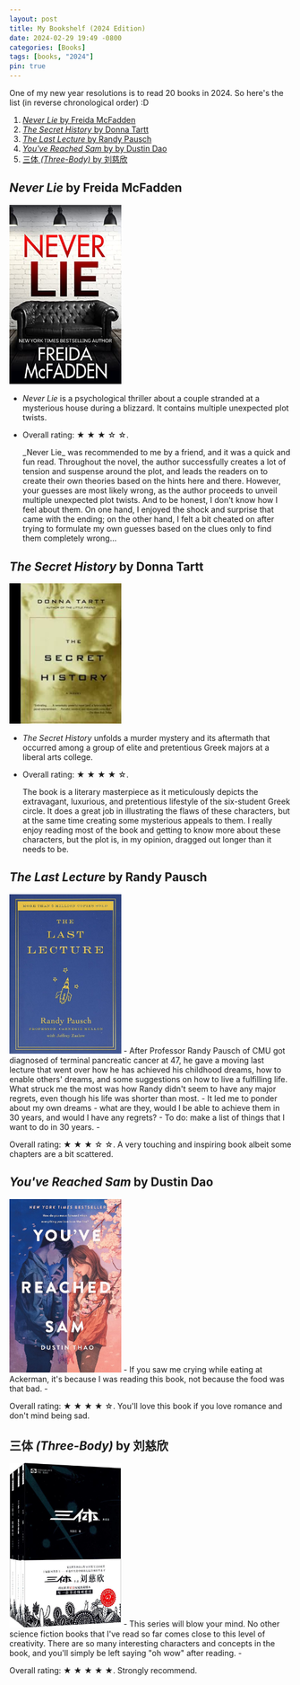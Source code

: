 ```yaml
---
layout: post
title: My Bookshelf (2024 Edition)
date: 2024-02-29 19:49 -0800
categories: [Books]
tags: [books, "2024"]
pin: true
---
```


One of my new year resolutions is to read 20 books in 2024. So here's the list (in reverse chronological order) :D

1. [_Never Lie_ by Freida McFadden](#never_lie)
2. [_The Secret History_ by Donna Tartt](#the_secret_history)
3. [_The Last Lecture_ by Randy Pausch](#the_last_lecture)
4. [_You've Reached Sam_ by by Dustin Dao](#you_ve_reached_sam)
5. [三体 _(Three-Body)_ by 刘慈欣](#three_body)

## _Never Lie_ by Freida McFadden <a name="never_lie"></a>
<img src="/assets/img/never_lie.jpg" alt="never_lie" width="200"/>

- _Never Lie_ is a psychological thriller about a couple stranded at a mysterious house during a blizzard. It contains multiple unexpected plot twists.
- <p>Overall rating: &starf; &starf; &starf; &star; &star;. </p> _Never Lie_ was recommended to me by a friend, and it was a quick and fun read. Throughout the novel, the author successfully creates a lot of tension and suspense around the plot, and leads the readers on to create their own theories based on the hints here and there. However, your guesses are most likely wrong, as the author proceeds to unveil multiple unexpected plot twists. And to be honest, I don't know how I feel about them. On one hand, I enjoyed the shock and surprise that came with the ending; on the other hand, I felt a bit cheated on after trying to formulate my own guesses based on the clues only to find them completely wrong... 

## _The Secret History_ by Donna Tartt <a name="the_secret_history"></a>
<img src="/assets/img/the_secret_history.jpg" alt="the_secret_history" width="200"/>

- _The Secret History_ unfolds a murder mystery and its aftermath that occurred among a group of elite and pretentious Greek majors at a liberal arts college.
- <p>Overall rating: &starf; &starf; &starf; &starf; &star;. </p> The book is a literary masterpiece as it meticulously depicts the extravagant, luxurious, and pretentious lifestyle of the six-student Greek circle. It does a great job in illustrating the flaws of these characters, but at the same time creating some mysterious appeals to them. I really enjoy reading most of the book and getting to know more about these characters, but the plot is, in my opinion, dragged out longer than it needs to be.

## _The Last Lecture_ by Randy Pausch <a name="the_last_lecture"></a>
<img src="/assets/img/the_last_lecture.jpg" alt="the_last_lecture" width="200"/>
- After Professor Randy Pausch of CMU got diagnosed of terminal pancreatic cancer at 47, he gave a moving last lecture that went over how he has achieved his childhood dreams, how to enable others' dreams, and some suggestions on how to live a fulfilling life. What struck me the most was how Randy didn't seem to have any major regrets, even though his life was shorter than most.
- It led me to ponder about my own dreams - what are they, would I be able to achieve them in 30 years, and would I have any regrets?
    - To do: make a list of things that I want to do in 30 years.
- <p>Overall rating: &starf; &starf; &starf; &star; &star;. A very touching and inspiring book albeit some chapters are a bit scattered.</p> 

## _You've Reached Sam_ by Dustin Dao <a name="you_ve_reached_sam"></a>
<img src="/assets/img/you_ve_reached_sam.jpg" alt="you've reached sam" width="200"/>
- If you saw me crying while eating at Ackerman, it's because I was reading this book, not because the food was that bad.
- <p>Overall rating: &starf; &starf; &starf; &starf; &star;. You'll love this book if you love romance and don't mind being sad. </p>

## 三体 *(Three-Body)* by 刘慈欣 <a name="three_body"></a>
<img src="/assets/img/three_body.jpg" alt="three_body" width="200"/>
- This series will blow your mind. No other science fiction books that I've read so far comes close to this level of creativity. There are so many interesting characters and concepts in the book, and you'll simply be left saying "oh wow" after reading.
- <p>Overall rating: &starf; &starf; &starf; &starf; &starf;. Strongly recommend. </p>
